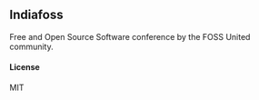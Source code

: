 ## Indiafoss

Free and Open Source Software conference by the FOSS United community.

#### License

MIT